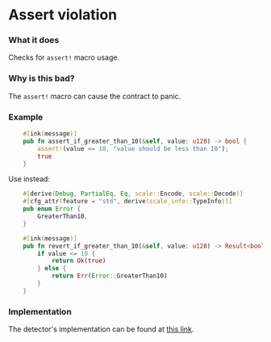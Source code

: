 # Assert violation

### What it does

Checks for `assert!` macro usage.

### Why is this bad?

The `assert!` macro can cause the contract to panic.

### Example

```rust
    #[ink(message)]
    pub fn assert_if_greater_than_10(&self, value: u128) -> bool {
        assert!(value <= 10, "value should be less than 10");
        true
    }
```

Use instead:

```rust
    #[derive(Debug, PartialEq, Eq, scale::Encode, scale::Decode)]
    #[cfg_attr(feature = "std", derive(scale_info::TypeInfo))]
    pub enum Error {
        GreaterThan10,
    }

    #[ink(message)]
    pub fn revert_if_greater_than_10(&self, value: u128) -> Result<bool, Error> {
        if value <= 10 {
            return Ok(true)
        } else {
            return Err(Error::GreaterThan10)
        }
    }
```

### Implementation

The detector's implementation can be found at [this link](https://github.com/CoinFabrik/scout/tree/main/detectors/assert-violation).
